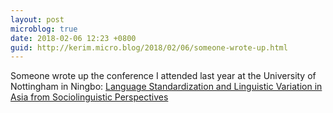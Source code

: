 ```yaml
---
layout: post
microblog: true
date: 2018-02-06 12:23 +0800
guid: http://kerim.micro.blog/2018/02/06/someone-wrote-up.html
---
```

Someone wrote up the conference I attended last year at the University of Nottingham in Ningbo: [Language Standardization and Linguistic Variation in Asia from Sociolinguistic Perspectives](http://www.languageonthemove.com/debating-language-standardization/)
